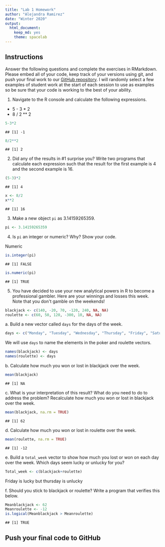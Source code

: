 ```yaml
---
title: "Lab 1 Homework"
author: "Alejandra Ramirez"
date: "Winter 2020"
output:
  html_document: 
    keep_md: yes
    theme: spacelab
---
```


## Instructions
Answer the following questions and complete the exercises in RMarkdown. Please embed all of your code, keep track of your versions using git, and push your final work to our [GitHub repository](https://github.com/FRS417-DataScienceBiologists). I will randomly select a few examples of student work at the start of each session to use as examples so be sure that your code is working to the best of your ability.  

1. Navigate to the R console and calculate the following expressions.  
  + 5 - 3 * 2  
  + 8 / 2 ** 2  
  

```r
5-3*2
```

```
## [1] -1
```

```r
8/2**2
```

```
## [1] 2
```
  
  
2. Did any of the results in #1 surprise you? Write two programs that calculate each expression such that the result for the first example is 4 and the second example is 16.  


```r
(5-3)*2
```

```
## [1] 4
```

```r
x <- 8/2 
x**2
```

```
## [1] 16
```


3. Make a new object `pi` as 3.14159265359.  


```r
pi <- 3.14159265359
```


4. Is `pi` an integer or numeric? Why? Show your code.  

Numeric


```r
is.integer(pi)
```

```
## [1] FALSE
```

```r
is.numeric(pi)
```

```
## [1] TRUE
```


5. You have decided to use your new analytical powers in R to become a professional gambler. Here are your winnings and losses this week. Note that you don't gamble on the weekends!  

```r
blackjack <- c(140, -20, 70, -120, 240, NA, NA)
roulette <- c(60, 50, 120, -300, 10, NA, NA)
```

a. Build a new vector called `days` for the days of the week. 

```r
days <- c("Monday", "Tuesday", "Wednesday", "Thursday", "Friday", "Saturday", "Sunday")
```


We will use `days` to name the elements in the poker and roulette vectors.

```r
names(blackjack) <- days
names(roulette) <- days
```

b. Calculate how much you won or lost in blackjack over the week. 


```r
mean(blackjack)
```

```
## [1] NA
```



c. What is your interpretation of this result? What do you need to do to address the problem? Recalculate how much you won or lost in blackjack over the week.  


```r
mean(blackjack, na.rm = TRUE)
```

```
## [1] 62
```



d. Calculate how much you won or lost in roulette over the week.


```r
mean(roulette, na.rm = TRUE)
```

```
## [1] -12
```



e. Build a `total_week` vector to show how much you lost or won on each day over the week. Which days seem lucky or unlucky for you?


```r
Total_week <- c(blackjack+roulette)
```

Friday is lucky but thursday is unlucky

f. Should you stick to blackjack or roulette? Write a program that verifies this below.  


```r
Meanblackjack <- 62
Meanroulette <- -12
is.logical(Meanblackjack > Meanroulette)
```

```
## [1] TRUE
```


## Push your final code to GitHub
